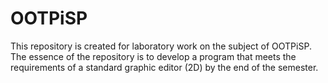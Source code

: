 # OOTPiSP
This repository is created for laboratory work on the subject of OOTPiSP.
The essence of the repository is to develop a program that meets the requirements of a standard graphic editor (2D) by the end of the semester.
